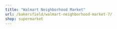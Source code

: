 ```yaml
---
title: "Walmart Neighborhood Market"
url: /bakersfield/walmart-neighborhood-market-7/
shop: supermarket
---
```


